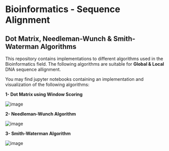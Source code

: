 # Bioinformatics - Sequence Alignment 
## Dot Matrix, Needleman-Wunch & Smith-Waterman Algorithms

 This repository contains implementations to different algorithms used in the Bioinformatics field. 
 The following algorithms are suitable for **Global & Local**  DNA sequence allignment. 

 You may find jupyter notebooks containing an implementation and visualization of the following algorithms: 

 **1- Dot Matrix using Window Scoring**
  
  ![image](https://user-images.githubusercontent.com/48836158/119528199-48846880-bd81-11eb-818c-4dc939def6e9.png)
  
 **2- Needleman-Wunch Algorithm**
 
![image](https://user-images.githubusercontent.com/48836158/119821061-6b825a00-bef2-11eb-827a-69c28623b1c8.png)

 **3- Smith-Waterman Algorithm**
 
 ![image](https://user-images.githubusercontent.com/48836158/120171649-8ca0be80-c202-11eb-80d7-462e0be9187b.png) 
 
